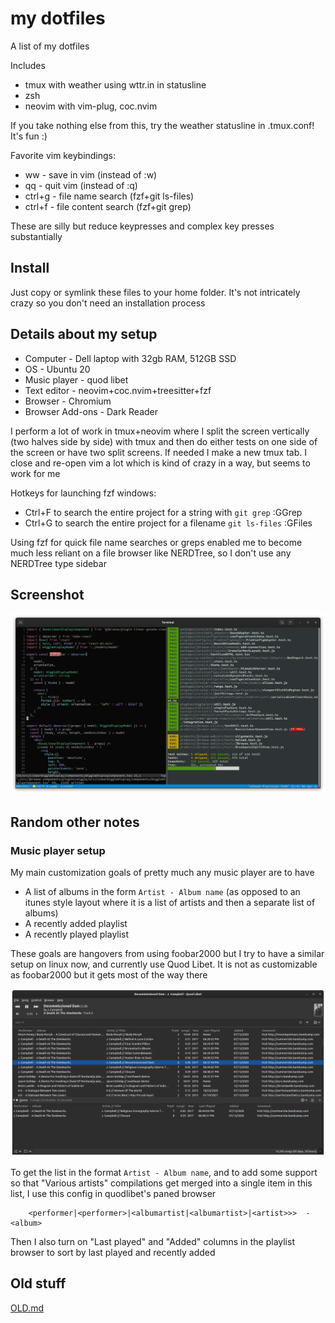 # my dotfiles

A list of my dotfiles

Includes

- tmux with weather using wttr.in in statusline
- zsh
- neovim with vim-plug, coc.nvim

If you take nothing else from this, try the weather statusline in .tmux.conf!
It's fun :)

Favorite vim keybindings:

* ww - save in vim (instead of :w)
* qq - quit vim (instead of :q)
* ctrl+g - file name search (fzf+git ls-files)
* ctrl+f - file content search (fzf+git grep)

These are silly but reduce keypresses and complex key presses substantially

## Install

Just copy or symlink these files to your home folder. It's not intricately
crazy so you don't need an installation process

## Details about my setup

- Computer - Dell laptop with 32gb RAM, 512GB SSD
- OS - Ubuntu 20
- Music player - quod libet
- Text editor - neovim+coc.nvim+treesitter+fzf
- Browser - Chromium
- Browser Add-ons - Dark Reader

I perform a lot of work in tmux+neovim where I split the screen vertically (two
halves side by side) with tmux and then do either tests on one side of the
screen or have two split screens. If needed I make a new tmux tab. I close and
re-open vim a lot which is kind of crazy in a way, but seems to work for me

Hotkeys for launching fzf windows:

- Ctrl+F to search the entire project for a string with `git grep` :GGrep
- Ctrl+G to search the entire project for a filename `git ls-files` :GFiles

Using fzf for quick file name searches or greps enabled me to become much less
reliant on a file browser like NERDTree, so I don't use any NERDTree type
sidebar

## Screenshot

![](img/1.png)

## Random other notes

### Music player setup

My main customization goals of pretty much any music player are to have

- A list of albums in the form `Artist - Album name` (as opposed to an itunes
  style layout where it is a list of artists and then a separate list of
  albums)
- A recently added playlist
- A recently played playlist

These goals are hangovers from using foobar2000 but I try to have a similar
setup on linux now, and currently use Quod Libet. It is not as customizable as
foobar2000 but it gets most of the way there

![](img/2.png)

To get the list in the format `Artist - Album name`, and to add some support so
that "Various artists" compilations get merged into a single item in this list,
I use this config in quodlibet's paned browser

```
    <performer|<performer>|<albumartist|<albumartist>|<artist>>>  -  <album>
```

Then I also turn on "Last played" and "Added" columns in the playlist browser
to sort by last played and recently added

## Old stuff

[OLD.md](./OLD.md)
